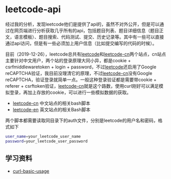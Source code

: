 # leetcode-api

经过我的分析，发现leetcode他们是提供了api的，虽然不对外公开，但是可以通过在网页端进行分析获取几乎所有的api，包括题目列表、题目详细信息（题目正文，语言模板）、题目搜索、代码测试、提交、历史记录等。其中有一些可以直接通过api访问，但是有一些必须加上用户信息（比如提交编写的代码的时候）。

目前（2019-12-26），leetcode总共有[leetcode](https://leetcode.com)和[leetcode-cn](https://leetcode-cn.com)两个站点，cn站点主要针对中文用户，两个站的登录原理大同小异，都是cookie + csrfmiddlewaretoken + login + password，不过[leetcode](https://leetcode.com)还启用了Google reCAPTCHA验证，我目前没理清它的原理，不过[leetcode-cn](https://leetcode-cn.com)没有Google reCAPTCHA，验证登录就简单一点。一般这种登录验证都是需要带cookie + referer + csrftoken验证，[leetcode-cn](https://leetcode-cn.com)就是这个路数，使用curl刚好可以满足模拟登录，再加上存放的cookie，可以进行一些模拟数据的获取。

* [leetcode-cn](./leetcode-cn) 中文站点的相关bash脚本
* [leetcode-en](./leetcode-en) 英文站点的相关Bash脚本

两个脚本都需要读取同目录下的auth文件，分别是leetcode的用户名和密码，格式如下

```bash
user_name=your_leetcode_user_name
password=your_leetcode_user_password
```

## 学习资料

* [curl-basic-usage](https://gist.github.com/subfuzion/08c5d85437d5d4f00e58)
